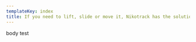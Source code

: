 ```yaml
---
templateKey: index
title: If you need to lift, slide or move it, Nikotrack has the solution
---
```


body test
